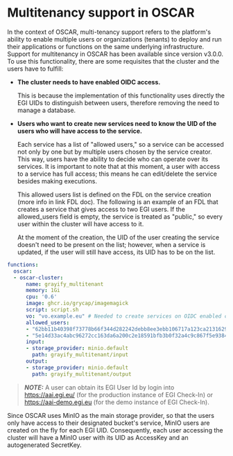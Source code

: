 # Multitenancy support in OSCAR

In the context of OSCAR, multi-tenancy support refers to the platform's ability to enable multiple users or organizations (tenants) to deploy and run their applications or functions on the same underlying infrastructure. Support for multitenancy in OSCAR has been available since version v3.0.0. To use this functionality, there are some requisites that the cluster and the users have to fulfill:

- **The cluster needs to have enabled OIDC access.**

	This is because the implementation of this functionality uses directly the EGI UIDs to distinguish between users, therefore removing the need to manage a database.  

- **Users who want to create new services need to know the UID of the users who will have access to the service.**
	
	Each service has a list of "allowed users," so a service can be accessed not only by one but by multiple users chosen by the service creator. This way, users have the ability to decide who can operate over its services. It is important to note that at this moment, a user with access to a service has full access; this means he can edit/delete the service besides making executions. 

    This allowed users list is defined on the FDL on the service creation (more info in link FDL doc). The following is an example of an FDL that creates a service that gives access to two EGI users. If the allowed_users field is empty, the service is treated as "public," so every user within the cluster will have access to it.

    At the moment of the creation, the UID of the user creating the service doesn't need to be present on the list; however, when a service is updated, if the user will still have access, its UID has to be on the list.

``` yaml
functions:
  oscar:
  - oscar-cluster:
      name: grayify_multitenant
      memory: 1Gi
      cpu: '0.6'
      image: ghcr.io/grycap/imagemagick
      script: script.sh
      vo: "vo.example.eu" # Needed to create services on OIDC enabled clusters
      allowed_users: 
      - "62bb11b40398f73778b66f344d282242debb8ee3ebb106717a123ca213162926@egi.eu"
      - "5e14d33ac4abc96272cc163da6a200c2e18591bfb3b0f32a4c9c867f5e938463@egi.eu"
      input:
      - storage_provider: minio.default
        path: grayify_multitenant/input
      output:
      - storage_provider: minio.default
        path: grayify_multitenant/output
```


> **_NOTE:_** A user can obtain its EGI User Id by login into https://aai.egi.eu/ (for the production instance of EGI Check-In) or https://aai-demo.egi.eu (for the demo instance of EGI Check-In). 


Since OSCAR uses MinIO as the main storage provider, so that the users only have access to their designated bucket's service, MinIO users are created on the fly for each EGI UID. Consequently, each user accessing the cluster will have a MinIO user with its UID as AccessKey and an autogenerated SecretKey.